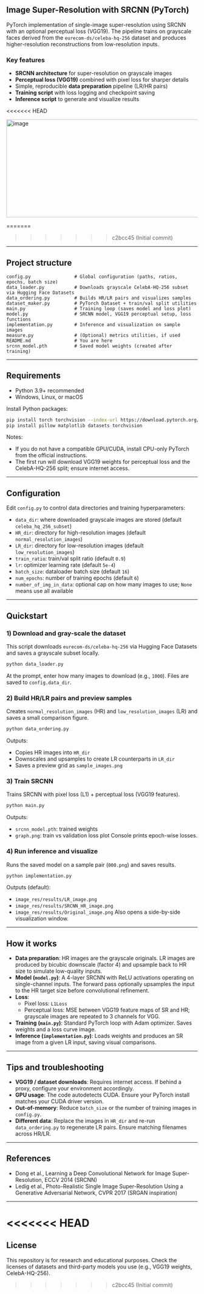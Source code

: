 ## Image Super-Resolution with SRCNN (PyTorch)
PyTorch implementation of single-image super-resolution using SRCNN with an optional perceptual loss (VGG19). The pipeline trains on grayscale faces derived from the `eurecom-ds/celeba-hq-256` dataset and produces higher-resolution reconstructions from low-resolution inputs.

### Key features
- **SRCNN architecture** for super-resolution on grayscale images
- **Perceptual loss (VGG19)** combined with pixel loss for sharper details
- Simple, reproducible **data preparation** pipeline (LR/HR pairs)
- **Training script** with loss logging and checkpoint saving
- **Inference script** to generate and visualize results

<<<<<<< HEAD

  <img width="584" height="257" alt="image" src="https://github.com/user-attachments/assets/cfbc4ff7-b8dd-4463-9a57-568eb136af21" />

=======
>>>>>>> c2bcc45 (Initial commit)
---

## Project structure
```
config.py                # Global configuration (paths, ratios, epochs, batch size)
data_loader.py           # Downloads grayscale CelebA-HQ-256 subset via Hugging Face Datasets
data_ordering.py         # Builds HR/LR pairs and visualizes samples
dataset_maker.py         # PyTorch Dataset + train/val split utilities
main.py                  # Training loop (saves model and loss plot)
model.py                 # SRCNN model, VGG19 perceptual setup, loss functions
implementation.py        # Inference and visualization on sample images
measure.py               # (Optional) metrics utilities, if used
README.md                # You are here
srcnn_model.pth          # Saved model weights (created after training)
```

---

## Requirements
- Python 3.9+ recommended
- Windows, Linux, or macOS

Install Python packages:
```bash
pip install torch torchvision --index-url https://download.pytorch.org/whl/cu121  # choose CUDA/CPU per your setup
pip install pillow matplotlib datasets torchvision
```

Notes:
- If you do not have a compatible GPU/CUDA, install CPU-only PyTorch from the official instructions.
- The first run will download VGG19 weights for perceptual loss and the CelebA-HQ-256 split; ensure internet access.

---

## Configuration
Edit `config.py` to control data directories and training hyperparameters:
- `data_dir`: where downloaded grayscale images are stored (default `celeba_hq_256_subset`)
- `HR_dir`: directory for high-resolution images (default `normal_resolution_images`)
- `LR_dir`: directory for low-resolution images (default `low_resolution_images`)
- `train_ratio`: train/val split ratio (default `0.9`)
- `lr`: optimizer learning rate (default `5e-4`)
- `batch_size`: dataloader batch size (default `16`)
- `num_epochs`: number of training epochs (default `6`)
- `number_of_img_in_data`: optional cap on how many images to use; `None` means use all available

---

## Quickstart
### 1) Download and gray-scale the dataset
This script downloads `eurecom-ds/celeba-hq-256` via Hugging Face Datasets and saves a grayscale subset locally.
```bash
python data_loader.py
```
At the prompt, enter how many images to download (e.g., `1000`). Files are saved to `config.data_dir`.

### 2) Build HR/LR pairs and preview samples
Creates `normal_resolution_images` (HR) and `low_resolution_images` (LR) and saves a small comparison figure.
```bash
python data_ordering.py
```
Outputs:
- Copies HR images into `HR_dir`
- Downscales and upsamples to create LR counterparts in `LR_dir`
- Saves a preview grid as `sample_images.png`

### 3) Train SRCNN
Trains SRCNN with pixel loss (L1) + perceptual loss (VGG19 features).
```bash
python main.py
```
Outputs:
- `srcnn_model.pth`: trained weights
- `graph.png`: train vs validation loss plot
Console prints epoch-wise losses.

### 4) Run inference and visualize
Runs the saved model on a sample pair (`000.png`) and saves results.
```bash
python implementation.py
```
Outputs (default):
- `image_res/results/LR_image.png`
- `image_res/results/SRCNN_HR_image.png`
- `image_res/results/Original_image.png`
Also opens a side-by-side visualization window.

---

## How it works
- **Data preparation**: HR images are the grayscale originals. LR images are produced by bicubic downscale (factor 4) and upsample back to HR size to simulate low-quality inputs.
- **Model (`model.py`)**: A 4-layer SRCNN with ReLU activations operating on single-channel inputs. The forward pass optionally upsamples the input to the HR target size before convolutional refinement.
- **Loss**:
  - Pixel loss: `L1Loss`
  - Perceptual loss: MSE between VGG19 feature maps of SR and HR; grayscale images are repeated to 3 channels for VGG.
- **Training (`main.py`)**: Standard PyTorch loop with Adam optimizer. Saves weights and a loss curve image.
- **Inference (`implementation.py`)**: Loads weights and produces an SR image from a given LR input, saving visual comparisons.

---

## Tips and troubleshooting
- **VGG19 / dataset downloads**: Requires internet access. If behind a proxy, configure your environment accordingly.
- **GPU usage**: The code autodetects CUDA. Ensure your PyTorch install matches your CUDA driver version.
- **Out-of-memory**: Reduce `batch_size` or the number of training images in `config.py`.
- **Different data**: Replace the images in `HR_dir` and re-run `data_ordering.py` to regenerate LR pairs. Ensure matching filenames across HR/LR.

---

## References
- Dong et al., Learning a Deep Convolutional Network for Image Super-Resolution, ECCV 2014 (SRCNN)
- Ledig et al., Photo-Realistic Single Image Super-Resolution Using a Generative Adversarial Network, CVPR 2017 (SRGAN inspiration)

---
<<<<<<< HEAD
=======

## License
This repository is for research and educational purposes. Check the licenses of datasets and third-party models you use (e.g., VGG19 weights, CelebA-HQ-256).
>>>>>>> c2bcc45 (Initial commit)
